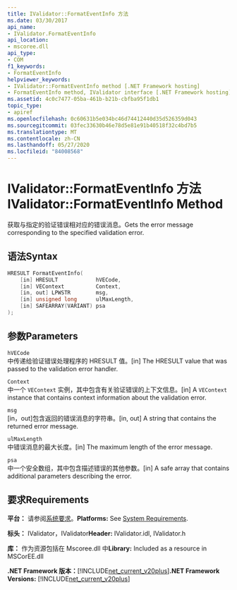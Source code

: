 ```yaml
---
title: IValidator::FormatEventInfo 方法
ms.date: 03/30/2017
api_name:
- IValidator.FormatEventInfo
api_location:
- mscoree.dll
api_type:
- COM
f1_keywords:
- FormatEventInfo
helpviewer_keywords:
- IValidator::FormatEventInfo method [.NET Framework hosting]
- FormatEventInfo method, IValidator interface [.NET Framework hosting]
ms.assetid: 4c0c7477-05ba-461b-b21b-cbfba95f1db1
topic_type:
- apiref
ms.openlocfilehash: 0c60631b5e034bc46d74412440d35d526359d043
ms.sourcegitcommit: 03fec33630b46e78d5e81e91b40518f32c4bd7b5
ms.translationtype: MT
ms.contentlocale: zh-CN
ms.lasthandoff: 05/27/2020
ms.locfileid: "84008568"
---
```

# <a name="ivalidatorformateventinfo-method"></a><span data-ttu-id="a9b93-102">IValidator::FormatEventInfo 方法</span><span class="sxs-lookup"><span data-stu-id="a9b93-102">IValidator::FormatEventInfo Method</span></span>
<span data-ttu-id="a9b93-103">获取与指定的验证错误相对应的错误消息。</span><span class="sxs-lookup"><span data-stu-id="a9b93-103">Gets the error message corresponding to the specified validation error.</span></span>  
  
## <a name="syntax"></a><span data-ttu-id="a9b93-104">语法</span><span class="sxs-lookup"><span data-stu-id="a9b93-104">Syntax</span></span>  
  
```cpp  
HRESULT FormatEventInfo(  
    [in] HRESULT            hVECode,  
    [in] VEContext          Context,  
    [in, out] LPWSTR        msg,  
    [in] unsigned long      ulMaxLength,  
    [in] SAFEARRAY(VARIANT) psa  
);  
```  
  
## <a name="parameters"></a><span data-ttu-id="a9b93-105">参数</span><span class="sxs-lookup"><span data-stu-id="a9b93-105">Parameters</span></span>  
 `hVECode`  
 <span data-ttu-id="a9b93-106">中传递给验证错误处理程序的 HRESULT 值。</span><span class="sxs-lookup"><span data-stu-id="a9b93-106">[in] The HRESULT value that was passed to the validation error handler.</span></span>  
  
 `Context`  
 <span data-ttu-id="a9b93-107">中一个 `VEContext` 实例，其中包含有关验证错误的上下文信息。</span><span class="sxs-lookup"><span data-stu-id="a9b93-107">[in] A `VEContext` instance that contains context information about the validation error.</span></span>  
  
 `msg`  
 <span data-ttu-id="a9b93-108">[in，out]包含返回的错误消息的字符串。</span><span class="sxs-lookup"><span data-stu-id="a9b93-108">[in, out] A string that contains the returned error message.</span></span>  
  
 `ulMaxLength`  
 <span data-ttu-id="a9b93-109">中错误消息的最大长度。</span><span class="sxs-lookup"><span data-stu-id="a9b93-109">[in] The maximum length of the error message.</span></span>  
  
 `psa`  
 <span data-ttu-id="a9b93-110">中一个安全数组，其中包含描述错误的其他参数。</span><span class="sxs-lookup"><span data-stu-id="a9b93-110">[in] A safe array that contains additional parameters describing the error.</span></span>  
  
## <a name="requirements"></a><span data-ttu-id="a9b93-111">要求</span><span class="sxs-lookup"><span data-stu-id="a9b93-111">Requirements</span></span>  
 <span data-ttu-id="a9b93-112">**平台：** 请参阅[系统要求](../../get-started/system-requirements.md)。</span><span class="sxs-lookup"><span data-stu-id="a9b93-112">**Platforms:** See [System Requirements](../../get-started/system-requirements.md).</span></span>  
  
 <span data-ttu-id="a9b93-113">**标头：** IValidator，IValidator</span><span class="sxs-lookup"><span data-stu-id="a9b93-113">**Header:** IValidator.idl, IValidator.h</span></span>  
  
 <span data-ttu-id="a9b93-114">**库：** 作为资源包括在 Mscoree.dll 中</span><span class="sxs-lookup"><span data-stu-id="a9b93-114">**Library:** Included as a resource in MSCorEE.dll</span></span>  
  
 <span data-ttu-id="a9b93-115">**.NET Framework 版本：**[!INCLUDE[net_current_v20plus](../../../../includes/net-current-v20plus-md.md)]</span><span class="sxs-lookup"><span data-stu-id="a9b93-115">**.NET Framework Versions:** [!INCLUDE[net_current_v20plus](../../../../includes/net-current-v20plus-md.md)]</span></span>  

